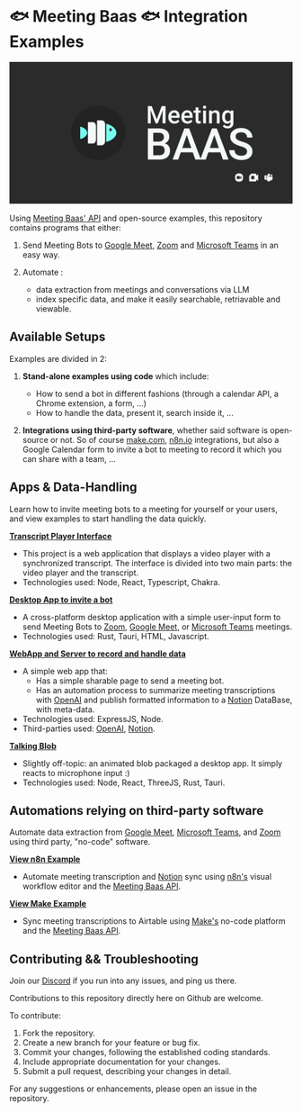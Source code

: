 # 🐟 Meeting Baas 🐟 Integration Examples
![Header](./GithubPreview.png)

Using [Meeting Baas' API](https://meetingbaas.com/) and open-source examples, this repository contains programs that either:

1. Send Meeting Bots to [Google Meet](https://meet.google.com/), [Zoom](https://zoom.us/) and [Microsoft Teams](https://www.microsoft.com/en-us/microsoft-teams/log-in) in an easy way.

2. Automate :
    - data extraction from meetings and conversations via LLM
    - index specific data, and make it easily searchable, retriavable and viewable.

## Available Setups

Examples are divided in 2:

1. **Stand-alone examples using code** which include:
    - How to send a bot in different fashions (through a calendar API, a Chrome extension, a form, ...)
    - How to handle the data, present it, search inside it, ...

2. **Integrations using third-party software**, whether said software is open-source or not. So of course [make.com](https://make.com/), [n8n.io](https://n8n.io/) integrations, but also a Google Calendar form to invite a bot to meeting to record it which you can share with a team, ...

## Apps & Data-Handling

Learn how to invite meeting bots to a meeting for yourself or your users, and view examples to start handling the data quickly.

**[Transcript Player Interface](./apps/player-interface/)**
- This project is a web application that displays a video player with a synchronized transcript. The interface is divided into two main parts: the video player and the transcript.
- Technologies used: Node, React, Typescript, Chakra.

**[Desktop App to invite a bot](./apps/rust-send-bots-form/)**
- A cross-platform desktop application with a simple user-input form to send Meeting Bots to [Zoom](https://zoom.us/), [Google Meet](https://meet.google.com/), or [Microsoft Teams](https://www.microsoft.com/en-us/microsoft-teams/log-in) meetings.
- Technologies used: Rust, Tauri, HTML, Javascript.

**[WebApp and Server to record and handle data](./apps/node-js-to-notion-llm-brief/)**
- A simple web app that:
  - Has a simple sharable page to send a meeting bot.
  - Has an automation process to summarize meeting transcriptions with [OpenAI](https://openai.com/) and publish formatted information to a [Notion](https://www.notion.so/) DataBase, with meta-data.
- Technologies used: ExpressJS, Node.
- Third-parties used: [OpenAI](https://openai.com/), [Notion](https://www.notion.so/).

**[Talking Blob](./apps/rust-talking-blob/)**
- Slightly off-topic: an animated blob packaged a desktop app. It simply reacts to microphone input :)
- Technologies used: Node, React, ThreeJS, Rust, Tauri.

## Automations relying on third-party software

Automate data extraction from [Google Meet](https://meet.google.com/), [Microsoft Teams](https://www.microsoft.com/en-us/microsoft-teams/log-in), and [Zoom](https://zoom.us/) using third party, "no-code" software.

**[View n8n Example](./to-other-apps/meeting-to-notion-with-n8n/)**
- Automate meeting transcription and [Notion](https://www.notion.so/) sync using [n8n's](https://n8n.io/) visual workflow editor and the [Meeting Baas API](https://doc.meetingbaas.com/).

**[View Make Example](./to-other-apps/meeting-to-airtable-with-make/)**
- Sync meeting transcriptions to Airtable using [Make's](https://make.com/) no-code platform and the [Meeting Baas API](https://doc.meetingbaas.com/).

## Contributing && Troubleshooting

Join our [Discord](https://discord.gg/dsvFgDTr6c) if you run into any issues, and ping us there.

Contributions to this repository directly here on Github are welcome.

To contribute:

1. Fork the repository.
2. Create a new branch for your feature or bug fix.
3. Commit your changes, following the established coding standards.
4. Include appropriate documentation for your changes.
5. Submit a pull request, describing your changes in detail.

For any suggestions or enhancements, please open an issue in the repository.
